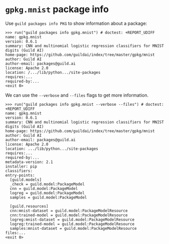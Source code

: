 
# `gpkg.mnist` package info

Use `guild packages info PKG` to show information about a package:

    >>> run("guild packages info gpkg.mnist") # doctest: +REPORT_UDIFF
    name: gpkg.mnist
    version: 0.6.1
    summary: CNN and multinomial logistic regression classifiers for MNIST digits (Guild AI)
    home-page: https://github.com/guildai/index/tree/master/gpkg/mnist
    author: Guild AI
    author-email: packages@guild.ai
    license: Apache 2.0
    location: /.../lib/python.../site-packages
    requires:...
    required-by:...
    <exit 0>

We can use the `--verbose` and `--files` flags to get more
information.

    >>> run("guild packages info gpkg.mnist --verbose --files") # doctest: +REPORT_UDIFF
    name: gpkg.mnist
    version: 0.6.1
    summary: CNN and multinomial logistic regression classifiers for MNIST digits (Guild AI)
    home-page: https://github.com/guildai/index/tree/master/gpkg/mnist
    author: Guild AI
    author-email: packages@guild.ai
    license: Apache 2.0
    location: .../lib/python.../site-packages
    requires:...
    required-by:...
    metadata-version: 2.1
    installer: pip
    classifiers:
    entry-points:
      [guild.models]
      _check = guild.model:PackageModel
      cnn = guild.model:PackageModel
      logreg = guild.model:PackageModel
      samples = guild.model:PackageModel

      [guild.resources]
      cnn:mnist-dataset = guild.model:PackageModelResource
      cnn:trained-model = guild.model:PackageModelResource
      logreg:mnist-dataset = guild.model:PackageModelResource
      logreg:trained-model = guild.model:PackageModelResource
      samples:mnist-dataset = guild.model:PackageModelResource
    files:...
    <exit 0>
